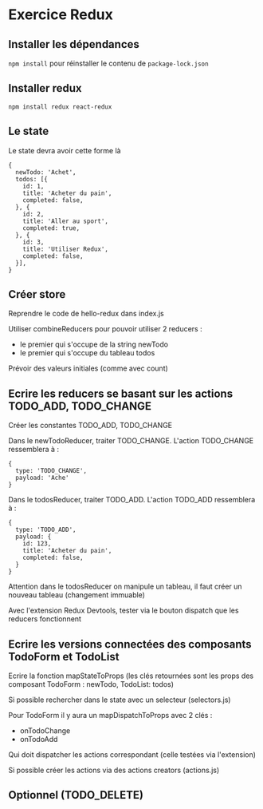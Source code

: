 # Exercice Redux

## Installer les dépendances

`npm install` pour réinstaller le contenu de `package-lock.json`

## Installer redux

`npm install redux react-redux`

## Le state 

Le state devra avoir cette forme là

```
{
  newTodo: 'Achet',
  todos: [{
    id: 1,
    title: 'Acheter du pain',
    completed: false,
  }, {
    id: 2,
    title: 'Aller au sport',
    completed: true,
  }, {
    id: 3,
    title: 'Utiliser Redux',
    completed: false,
  }],
}
```

## Créer store

Reprendre le code de hello-redux dans index.js

Utiliser combineReducers pour pouvoir utiliser 2 reducers :

* le premier qui s'occupe de la string newTodo
* le premier qui s'occupe du tableau todos

Prévoir des valeurs initiales (comme avec count)

## Ecrire les reducers se basant sur les actions TODO_ADD, TODO_CHANGE

Créer les constantes TODO_ADD, TODO_CHANGE

Dans le newTodoReducer, traiter TODO_CHANGE. L'action TODO_CHANGE ressemblera à :

```
{
  type: 'TODO_CHANGE',
  payload: 'Ache'
}
```

Dans le todosReducer, traiter TODO_ADD. L'action TODO_ADD ressemblera à :

```
{
  type: 'TODO_ADD',
  payload: {
    id: 123,
    title: 'Acheter du pain',
    completed: false,
  }
}
```

Attention dans le todosReducer on manipule un tableau, il faut
créer un nouveau tableau (changement immuable)

Avec l'extension Redux Devtools, tester via le bouton dispatch que les reducers
fonctionnent

## Ecrire les versions connectées des composants TodoForm et TodoList

Ecrire la fonction mapStateToProps (les clés retournées sont les props des composant TodoForm : newTodo, TodoList: todos)

Si possible rechercher dans le state avec un selecteur (selectors.js)

Pour TodoForm il y aura un mapDispatchToProps avec 2 clés :
- onTodoChange
- onTodoAdd

Qui doit dispatcher les actions correspondant (celle testées via l'extension)

Si possible créer les actions via des actions creators (actions.js)

## Optionnel (TODO_DELETE)

